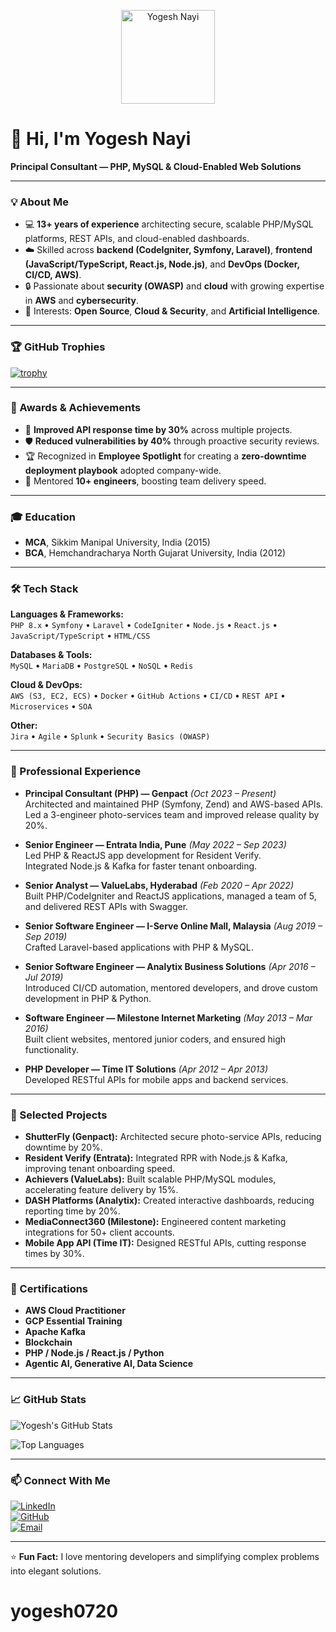 <p align="center">
  <img src="https://github.com/yogesh0720.png" alt="Yogesh Nayi" width="150" />
</p>

# 👋 Hi, I'm Yogesh Nayi

**Principal Consultant — PHP, MySQL & Cloud-Enabled Web Solutions**

---

### 💡 About Me

- 💻 **13+ years of experience** architecting secure, scalable PHP/MySQL platforms, REST APIs, and cloud-enabled dashboards.
- ☁️ Skilled across **backend (CodeIgniter, Symfony, Laravel)**, **frontend (JavaScript/TypeScript, React.js, Node.js)**, and **DevOps (Docker, CI/CD, AWS)**.
- 🔒 Passionate about **security (OWASP)** and **cloud** with growing expertise in **AWS** and **cybersecurity**.
- 🌱 Interests: **Open Source**, **Cloud & Security**, and **Artificial Intelligence**.

---

### 🏆 GitHub Trophies

[![trophy](https://github-profile-trophy.vercel.app/?username=yogesh0720&theme=onedark&margin-w=10&margin-h=10)](https://github.com/ryo-ma/github-profile-trophy)

---

### 🏅 Awards & Achievements

- 🚀 **Improved API response time by 30%** across multiple projects.
- 🛡️ **Reduced vulnerabilities by 40%** through proactive security reviews.
- 🏆 Recognized in **Employee Spotlight** for creating a **zero-downtime deployment playbook** adopted company-wide.
- 🤝 Mentored **10+ engineers**, boosting team delivery speed.

---

### 🎓 Education

- **MCA**, Sikkim Manipal University, India (2015)
- **BCA**, Hemchandracharya North Gujarat University, India (2012)

---

### 🛠️ Tech Stack

**Languages & Frameworks:**  
`PHP 8.x` • `Symfony` • `Laravel` • `CodeIgniter` • `Node.js` • `React.js` • `JavaScript/TypeScript` • `HTML/CSS`

**Databases & Tools:**  
`MySQL` • `MariaDB` • `PostgreSQL` • `NoSQL` • `Redis`

**Cloud & DevOps:**  
`AWS (S3, EC2, ECS)` • `Docker` • `GitHub Actions` • `CI/CD` • `REST API` • `Microservices` • `SOA`

**Other:**  
`Jira` • `Agile` • `Splunk` • `Security Basics (OWASP)`

---

### 💼 Professional Experience

- **Principal Consultant (PHP) — Genpact** _(Oct 2023 – Present)_  
  Architected and maintained PHP (Symfony, Zend) and AWS-based APIs.  
  Led a 3-engineer photo-services team and improved release quality by 20%.

- **Senior Engineer — Entrata India, Pune** _(May 2022 – Sep 2023)_  
  Led PHP & ReactJS app development for Resident Verify.  
  Integrated Node.js & Kafka for faster tenant onboarding.

- **Senior Analyst — ValueLabs, Hyderabad** _(Feb 2020 – Apr 2022)_  
  Built PHP/CodeIgniter and ReactJS applications, managed a team of 5, and delivered REST APIs with Swagger.

- **Senior Software Engineer — I-Serve Online Mall, Malaysia** _(Aug 2019 – Sep 2019)_  
  Crafted Laravel-based applications with PHP & MySQL.

- **Senior Software Engineer — Analytix Business Solutions** _(Apr 2016 – Jul 2019)_  
  Introduced CI/CD automation, mentored developers, and drove custom development in PHP & Python.

- **Software Engineer — Milestone Internet Marketing** _(May 2013 – Mar 2016)_  
  Built client websites, mentored junior coders, and ensured high functionality.

- **PHP Developer — Time IT Solutions** _(Apr 2012 – Apr 2013)_  
  Developed RESTful APIs for mobile apps and backend services.

---

### 🌟 Selected Projects

- **ShutterFly (Genpact):** Architected secure photo-service APIs, reducing downtime by 20%.
- **Resident Verify (Entrata):** Integrated RPR with Node.js & Kafka, improving tenant onboarding speed.
- **Achievers (ValueLabs):** Built scalable PHP/MySQL modules, accelerating feature delivery by 15%.
- **DASH Platforms (Analytix):** Created interactive dashboards, reducing reporting time by 20%.
- **MediaConnect360 (Milestone):** Engineered content marketing integrations for 50+ client accounts.
- **Mobile App API (Time IT):** Designed RESTful APIs, cutting response times by 30%.

---

### 📜 Certifications

- **AWS Cloud Practitioner**
- **GCP Essential Training**
- **Apache Kafka**
- **Blockchain**
- **PHP / Node.js / React.js / Python**
- **Agentic AI, Generative AI, Data Science**

---

### 📈 GitHub Stats

![Yogesh's GitHub Stats](https://github-readme-stats.vercel.app/api?username=yogesh0720&show_icons=true&theme=tokyonight)

![Top Languages](https://github-readme-stats.vercel.app/api/top-langs/?username=yogesh0720&layout=compact&theme=tokyonight)

---

### 📫 Connect With Me

[![LinkedIn](https://img.shields.io/badge/LinkedIn-blue?logo=linkedin&logoColor=white)](https://www.linkedin.com/in/yogeshnayi)  
[![GitHub](https://img.shields.io/badge/GitHub-white?logo=github&logoColor=black)](https://github.com/yogesh0720)  
[![Email](https://img.shields.io/badge/Email-D14836?logo=gmail&logoColor=white)](mailto:yogeshnayi@ymail.com)

---

⭐ **Fun Fact:** I love mentoring developers and simplifying complex problems into elegant solutions.
# yogesh0720
